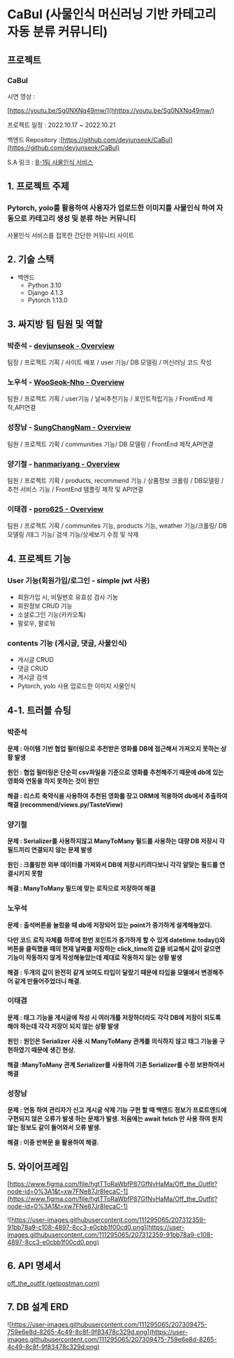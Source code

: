 # CaBul (사물인식 머신러닝 기반 카테고리 자동 분류 커뮤니티)

## 프로젝트


### CaBul

시연 영상 :

[https://youtu.be/Sg0NXNq49mw/](hhttps://youtu.be/Sg0NXNq49mw/)

프로젝트 일정 : 2022.10.17 ~ 2022.10.21

백엔드  Repository :[https://github.com/devjunseok/CaBul](https://github.com/devjunseok/CaBul)

S.A 링크 : [B-1팀 사물인식 서비스](hhttps://iodized-justice-c7c.notion.site/B1-56fb2a3285fe4d8cb53e1f9f5494d948)

## 1. 프로젝트 주제

### Pytorch, yolo를 활용하여 사용자가 업로드한 이미지를 사물인식 하여 자동으로 카테고리 생성 및 분류 하는 커뮤니티

사물인식 서비스를 접목한 간단한 커뮤니티 사이트

## 2. 기술 스택

- 백엔드
    - Python 3.10
    - Django 4.1.3
    - Pytorch 1.13.0

## 3. 싸지방 팀 팀원 및 역할

### 박준석 - [devjunseok - Overview](https://github.com/devjunseok)

팀장 / 프로젝트 기획 / 사이트 배포 / user 기능/ DB 모델링 / 머신러닝 코드 작성

### 노우석 - [WooSeok-Nho - Overview](https://github.com/WooSeok-Nho/)

팀원 / 프로젝트 기획 / user기능 / 날씨추천기능 / 포인트적립기능 / FrontEnd 제작,API연결

### 성창남 - [SungChangNam - Overview](https://github.com/SungChangNam)

팀원 / 프로젝트 기획 / communities 기능/ DB 모델링 / FrontEnd 제작,API연결

### 양기철 - [hanmariyang - Overview](https://github.com/hanmariyang)

팀원 / 프로젝트 기획 / products, recommend 기능 / 상품정보 크롤링 / DB모델링 / 추천 서비스 기능 / FrontEnd 템플릿 제작 및 API연결

### 이태겸 - [poro625 - Overview](https://github.com/poro625)

팀원 / 프로젝트 기획 / communites 기능, products 기능, weather 기능/크롤링/ DB 모델링 /태그 기능/ 검색 기능/상세보기 수정 및 삭제

## 4. 프로젝트 기능

### User 기능(회원가입/로그인 - simple jwt 사용)
- 회원가입 시, 비밀번호 유효성 검사 기눙
- 회원정보 CRUD 기능
- 소셜로그인 기능(카카오톡)
- 팔로우, 팔로워

### contents 기능 (게시글, 댓글, 사물인식)

- 게시글 CRUD
- 댓글 CRUD
- 게시글 검색
- Pytorch, yolo 사용 업로드한 이미지 사물인식
 
## 4-1. 트러블 슈팅

### 박준석

**문제 : 아이템 기반 협업 필터링으로 추천받은 영화를 DB에 접근해서 가져오지 못하는 상황 발생**

**원인 : 협업 필터링은 단순히 csv파일을 기준으로 영화를 추천해주기 때문에 db에 있는 영화와 연동을 하지 못하는 것이 원인**

**해결 : 리스트 축약식을 사용하여 추천된 영화를 장고 ORM에 적용하여 db에서 추출하여 해결 (recommend/views.py/TasteView)** 


### 양기철

**문제 : Serializer를 사용하지않고 ManyToMany 필드를 사용하는 대량 DB 저장시 각 필드끼리 연결되지 않는 문제 발생**

**원인 : 크롤링한 외부 데이터를 가져와서 DB에 저장시키려다보니 각각 알맞는 필드를 연결시키지 못함**

**해결 : ManyToMany 필드에 맞는 로직으로 저장하여 해결**
### 노우석

**문제 : 출석버튼을 눌렀을 때 db에 저장되어 있는 point가 증가하게 설계해놓았다.**

**다만 코드 로직 자체를 하루에 한번 포인트가 증가하게 할 수 있게 datetime.today()와 버튼을 클릭했을 때의 현재 날짜를 저장하는 click_time의 값을 비교해서 값이 같으면 기능이 작동하지 않게 작성해놓았는데 제대로 작동하지 않는 상황 발생**

**해결 : 두개의 값이 완전히 같게 보여도 타입이 달랐기 때문에 타입을 모델에서 변경해주어 같게 만들어주었더니 해결.**

### 이태겸

**문제 : 태그 기능을 게시글에 작성 시 여러개를 저장하더라도 각각 DB에 저장이 되도록 해야 하는데 각각 저장이 되지 않는 상황 발생**

**원인 : 원인은 Serializer 사용 시 ManyToMany 관계를 의식하지 않고 태그 기능을 구현하였기 때문에 생긴 현상.**

**해결 :ManyToMany 관계 Serializer를 사용하여 기존 Serializer를 수정 보완하여서 해결**

### 성창남

**문제 : 연동 하여 관리자가 신고 게시글 삭제 기능 구현 할 때 백엔드 정보가 프로트엔드에 구현되지 않은 오류가 발생 하는 문제가 발생. 처음에는 await fetch 만 사용 하여 원치않는 정보도 같이 들어와서 오류 발생.**

**해결 : 이중 반복문 을 활용하여 해결.**


## 5. 와이어프레임

[https://www.figma.com/file/hgtTToRaWbfP87GfNvHaMa/Off_the_Outfit?node-id=0%3A1&t=xw7FNe87Jr8IecaC-1](https://www.figma.com/file/hgtTToRaWbfP87GfNvHaMa/Off_the_Outfit?node-id=0%3A1&t=xw7FNe87Jr8IecaC-1)

![https://user-images.githubusercontent.com/111295065/207312359-91bb78a9-c108-4897-8cc3-e0cbb1f00cd0.png](https://user-images.githubusercontent.com/111295065/207312359-91bb78a9-c108-4897-8cc3-e0cbb1f00cd0.png)

## 6. API 명세서

[off_the_outfit (getpostman.com)](https://documenter.getpostman.com/view/24913558/2s8YzWRfo4)

## 7. DB 설계 ERD

![https://user-images.githubusercontent.com/111295065/207309475-759e6e8d-8265-4c49-8c8f-9f83478c329d.png](https://user-images.githubusercontent.com/111295065/207309475-759e6e8d-8265-4c49-8c8f-9f83478c329d.png)
